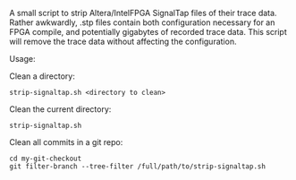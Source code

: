 A small script to strip Altera/IntelFPGA SignalTap files of their trace
data.  Rather awkwardly, .stp files contain both configuration necessary for
an FPGA compile, and potentially gigabytes of recorded trace data.
This script will remove the trace data without affecting the configuration.

Usage:

Clean a directory:

    strip-signaltap.sh <directory to clean>

Clean the current directory:

    strip-signaltap.sh

Clean all commits in a git repo:

    cd my-git-checkout
    git filter-branch --tree-filter /full/path/to/strip-signaltap.sh

